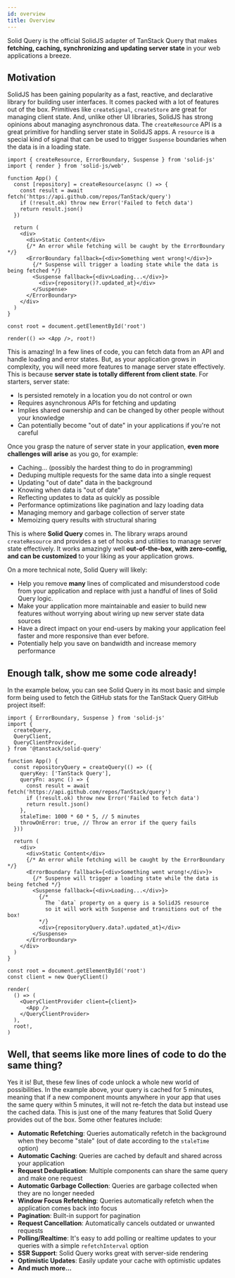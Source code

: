 ```yaml
---
id: overview
title: Overview
---
```


Solid Query is the official SolidJS adapter of TanStack Query that makes **fetching, caching, synchronizing and updating server state** in your web applications a breeze.

## Motivation

SolidJS has been gaining popularity as a fast, reactive, and declarative library for building user interfaces. It comes packed with a lot of features out of the box. Primitives like `createSignal`, `createStore` are great for managing client state. And, unlike other UI libraries, SolidJS has strong opinions about managing asynchronous data. The `createResource` API is a great primitive for handling server state in SolidJS apps. A `resource` is a special kind of signal that can be used to trigger `Suspense` boundaries when the data is in a loading state.

```tsx
import { createResource, ErrorBoundary, Suspense } from 'solid-js'
import { render } from 'solid-js/web'

function App() {
  const [repository] = createResource(async () => {
    const result = await fetch('https://api.github.com/repos/TanStack/query')
    if (!result.ok) throw new Error('Failed to fetch data')
    return result.json()
  })

  return (
    <div>
      <div>Static Content</div>
      {/* An error while fetching will be caught by the ErrorBoundary */}
      <ErrorBoundary fallback={<div>Something went wrong!</div>}>
        {/* Suspense will trigger a loading state while the data is being fetched */}
        <Suspense fallback={<div>Loading...</div>}>
          <div>{repository()?.updated_at}</div>
        </Suspense>
      </ErrorBoundary>
    </div>
  )
}

const root = document.getElementById('root')

render(() => <App />, root!)
```

This is amazing! In a few lines of code, you can fetch data from an API and handle loading and error states. But, as your application grows in complexity, you will need more features to manage server state effectively. This is because **server state is totally different from client state**. For starters, server state:

- Is persisted remotely in a location you do not control or own
- Requires asynchronous APIs for fetching and updating
- Implies shared ownership and can be changed by other people without your knowledge
- Can potentially become "out of date" in your applications if you're not careful

Once you grasp the nature of server state in your application, **even more challenges will arise** as you go, for example:

- Caching... (possibly the hardest thing to do in programming)
- Deduping multiple requests for the same data into a single request
- Updating "out of date" data in the background
- Knowing when data is "out of date"
- Reflecting updates to data as quickly as possible
- Performance optimizations like pagination and lazy loading data
- Managing memory and garbage collection of server state
- Memoizing query results with structural sharing

This is where **Solid Query** comes in. The library wraps around `createResource` and provides a set of hooks and utilities to manage server state effectively. It works amazingly well **out-of-the-box, with zero-config, and can be customized** to your liking as your application grows.

On a more technical note, Solid Query will likely:

- Help you remove **many** lines of complicated and misunderstood code from your application and replace with just a handful of lines of Solid Query logic.
- Make your application more maintainable and easier to build new features without worrying about wiring up new server state data sources
- Have a direct impact on your end-users by making your application feel faster and more responsive than ever before.
- Potentially help you save on bandwidth and increase memory performance

## Enough talk, show me some code already!

In the example below, you can see Solid Query in its most basic and simple form being used to fetch the GitHub stats for the TanStack Query GitHub project itself:

```tsx
import { ErrorBoundary, Suspense } from 'solid-js'
import {
  createQuery,
  QueryClient,
  QueryClientProvider,
} from '@tanstack/solid-query'

function App() {
  const repositoryQuery = createQuery(() => ({
    queryKey: ['TanStack Query'],
    queryFn: async () => {
      const result = await fetch('https://api.github.com/repos/TanStack/query')
      if (!result.ok) throw new Error('Failed to fetch data')
      return result.json()
    },
    staleTime: 1000 * 60 * 5, // 5 minutes
    throwOnError: true, // Throw an error if the query fails
  }))

  return (
    <div>
      <div>Static Content</div>
      {/* An error while fetching will be caught by the ErrorBoundary */}
      <ErrorBoundary fallback={<div>Something went wrong!</div>}>
        {/* Suspense will trigger a loading state while the data is being fetched */}
        <Suspense fallback={<div>Loading...</div>}>
          {/* 
            The `data` property on a query is a SolidJS resource  
            so it will work with Suspense and transitions out of the box! 
          */}
          <div>{repositoryQuery.data?.updated_at}</div>
        </Suspense>
      </ErrorBoundary>
    </div>
  )
}

const root = document.getElementById('root')
const client = new QueryClient()

render(
  () => (
    <QueryClientProvider client={client}>
      <App />
    </QueryClientProvider>
  ),
  root!,
)
```

## Well, that seems like more lines of code to do the same thing?

Yes it is! But, these few lines of code unlock a whole new world of possibilities. In the example above, your query is cached for 5 minutes, meaning that if a new component mounts anywhere in your app that uses the same query within 5 minutes, it will not re-fetch the data but instead use the cached data. This is just one of the many features that Solid Query provides out of the box. Some other features include:

- **Automatic Refetching**: Queries automatically refetch in the background when they become "stale" (out of date according to the `staleTime` option)
- **Automatic Caching**: Queries are cached by default and shared across your application
- **Request Deduplication**: Multiple components can share the same query and make one request
- **Automatic Garbage Collection**: Queries are garbage collected when they are no longer needed
- **Window Focus Refetching**: Queries automatically refetch when the application comes back into focus
- **Pagination**: Built-in support for pagination
- **Request Cancellation**: Automatically cancels outdated or unwanted requests
- **Polling/Realtime**: It's easy to add polling or realtime updates to your queries with a simple `refetchInterval` option
- **SSR Support**: Solid Query works great with server-side rendering
- **Optimistic Updates**: Easily update your cache with optimistic updates
- **And much more...**
